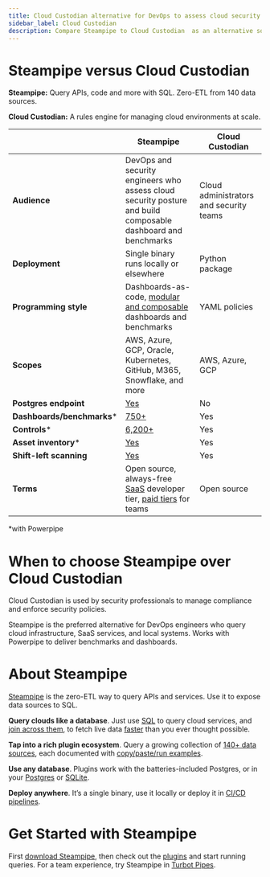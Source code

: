 ```yaml
---
title: Cloud Custodian alternative for DevOps to assess cloud security posture
sidebar_label: Cloud Custodian
description: Compare Steampipe to Cloud Custodian  as an alternative solution to gain insights to cloud configurations, assess security posture, and live query APIs with SQL.
---
```


# Steampipe versus Cloud Custodian


**Steampipe:** Query APIs, code and more with SQL. Zero-ETL from 140 data sources.


**Cloud Custodian:** A rules engine for managing cloud environments at scale.



 | | **Steampipe** | **Cloud Custodian** | 
| --- | --- | --- |
| **Audience** | DevOps and security engineers who assess cloud security posture and build composable dashboard and benchmarks | Cloud administrators and security teams |
| **Deployment** | Single binary runs locally or elsewhere | Python package |
| **Programming style** | Dashboards-as-code, <a href="https://steampipe.io/blog/remixing-dashboards" target="_blank">modular and composable</a> dashboards and benchmarks | YAML policies |
| **Scopes** | AWS, Azure, GCP, Oracle, Kubernetes, GitHub, M365, Snowflake, and more | AWS, Azure, GCP |
| **Postgres endpoint** | <a href="https://turbot.com/pipes/docs/connect" target="_blank">Yes</a> | No |
| **Dashboards/benchmarks*** | <a href="https://hub.powerpipe.io" target="_blank">750+</a> | Yes |
| **Controls*** | <a href="https://hub.powerpipe.io" target="_blank">6,200+</a> | Yes |
| **Asset inventory*** | <a href="https://hub.powerpipe.io/?objectives=dashboard" target="_blank">Yes</a> | Yes |
| **Shift-left scanning** | <a href="https://hub.powerpipe.io/?categories=iac" target="_blank">Yes</a> | Yes |
| **Terms** | Open source, always-free <a href="http://pipes.turbot.com" target="_blank">SaaS</a> developer tier, <a href="https://turbot.com/pipes/pricing" target="_blank">paid tiers</a> for teams | Open source |

*with Powerpipe

# When to choose Steampipe over Cloud Custodian

Cloud Custodian is used by security professionals to manage compliance and enforce security policies.

  
Steampipe is the preferred alternative for DevOps engineers who query cloud infrastructure, SaaS services, and local systems. Works with Powerpipe to deliver benchmarks and dashboards. 

# About Steampipe

<a href="https://steampipe.io/" target="_blank">Steampipe</a> is the zero-ETL way to query APIs and services. Use it to expose data sources to SQL.

**Query clouds like a database**. Just use <a href="https://steampipe.io/docs/sql/steampipe-sql" target="_blank">SQL</a> to query cloud services, and <a href="https://steampipe.io/blog/use-shodan-to-test-aws-public-ip" target="_blank">join across them</a>, to fetch live data <a href="https://aws.amazon.com/blogs/opensource/querying-aws-at-scale-across-apis-regions-and-accounts/" target="_blank">faster</a> than you ever thought possible.

**Tap into a rich plugin ecosystem**. Query a growing collection of <a href="https://hub.steampipe.io/" target="_blank">140+ data sources</a>, each documented with <a href="https://hub.steampipe.io/plugins/turbot/aws/tables/aws_s3_bucket" target="_blank">copy/paste/run examples</a>. 

**Use any database**. Plugins work with the batteries-included Postgres, or in your <a href="https://steampipe.io/blog/2023-12-postgres-extensions" target="_blank">Postgres</a> or <a href="https://steampipe.io/blog/2023-12-sqlite-extensions" target="_blank">SQLite</a>. 

**Deploy anywhere**. It’s a single binary, use it locally or deploy it in <a href="https://steampipe.io/docs/integrations/overview" target="_blank">CI/CD pipelines</a>.

# Get Started with Steampipe

First <a href="https://steampipe.io/downloads" target="_blank">download Steampipe</a>, then check out the <a href="https://hub.steampipe.io" target="_blank">plugins</a> and start running queries. For a team experience, try Steampipe in <a href="https://turbot.com/pipes" target="_blank">Turbot Pipes</a>.

